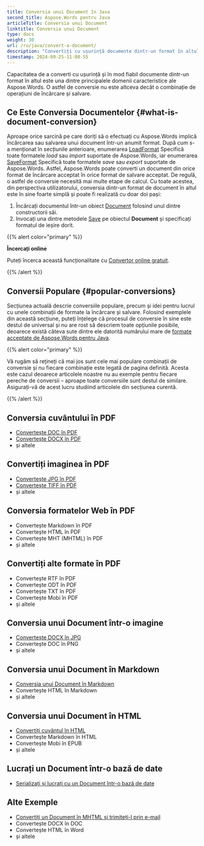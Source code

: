 ```yaml
---
title: Conversia unui Document în Java
second_title: Aspose.Words pentru Java
articleTitle: Conversia unui Document
linktitle: Conversia unui Document
type: docs
weight: 30
url: /ro/java/convert-a-document/
description: "Convertiți cu ușurință documente dintr-un format în altul. Puteți lucra cu toate cele mai populare formate, cum ar fi Microsoft Word formate, cum ar fi DOCX sau DOC, OpenDocument formate, cum ar fi ODT sau OTT, formate web, cum ar fi HTML sau XHTML, formate de text, cum ar fi MarkDown sau TXT, și altele folosind Java."
timestamp: 2024-09-25-11-08-55
---
```


Capacitatea de a converti cu ușurință și în mod fiabil documente dintr-un format în altul este una dintre principalele domenii caracteristice ale Aspose.Words. O astfel de conversie nu este altceva decât o combinație de operațiuni de încărcare și salvare.

## Ce Este Conversia Documentelor {#what-is-document-conversion}

Aproape orice sarcină pe care doriți să o efectuați cu Aspose.Words implică încărcarea sau salvarea unui document într-un anumit format. După cum s-a menționat în secțiunile anterioare, enumerarea [LoadFormat](https://reference.aspose.com/words/java/com.aspose.words/loadformat/) Specifică toate formatele *load* sau *import* suportate de Aspose.Words, iar enumerarea [SaveFormat](https://reference.aspose.com/words/java/com.aspose.words/saveformat/) Specifică toate formatele *save* sau *export* suportate de Aspose.Words. Astfel, Aspose.Words poate converti un document din orice format de încărcare acceptat în orice format de salvare acceptat. De regulă, o astfel de conversie necesită mai multe etape de calcul. Cu toate acestea, din perspectiva utilizatorului, conversia dintr-un format de document în altul este în sine foarte simplă și poate fi realizată cu doar doi pași:

1. Încărcați documentul într-un obiect [Document](https://reference.aspose.com/words/java/com.aspose.words/document/) folosind unul dintre constructorii săi.
1. Invocați una dintre metodele [Save](https://reference.aspose.com/words/java/com.aspose.words/document/#save-java.lang.String-int) pe obiectul **Document** și specificați formatul de ieșire dorit.

{{% alert color="primary" %}}

**Încercați online**

Puteți încerca această funcționalitate cu [Convertor online gratuit](https://products.aspose.app/words/conversion).

{{% /alert %}}

## Conversii Populare {#popular-conversions}

Secțiunea actuală descrie conversiile populare, precum și idei pentru lucrul cu unele combinații de formate la încărcare și salvare. Folosind exemplele din această secțiune, puteți înțelege că procesul de conversie în sine este destul de universal și nu are rost să descriem toate opțiunile posibile, deoarece există câteva sute dintre ele datorită numărului mare de [formate acceptate de Aspose.Words pentru Java](/words/java/supported-document-formats/).

{{% alert color="primary" %}}

Vă rugăm să rețineți că mai jos sunt cele mai populare combinații de conversie și nu fiecare combinație este legată de pagina definită. Acesta este cazul deoarece articolele noastre nu au exemple pentru fiecare pereche de conversii – aproape toate conversiile sunt destul de similare. Asigurați-vă de acest lucru studiind articolele din secțiunea curentă.

{{% /alert %}}

<div class="row">
	<div class="col-md-6">
		<h2>Conversia cuvântului în PDF</h2>
			<ul>
				<li><a href="/words/java/convert-a-document-to-pdf/#converting-doc-or-docx-to-pdf">Convertește DOC în PDF</a></li>
				<li><a href="/words/java/convert-a-document-to-pdf/#converting-doc-or-docx-to-pdf">Convertește DOCX în PDF</a></li>
				<li>și altele</li>
			</ul>
		<h2>Convertiți imaginea în PDF</h2>
			<ul>
				<li><a href="/words/java/convert-a-document-to-pdf/#convert-an-image-to-pdf">Convertește JPG în PDF</a></li>
				<li><a href="/words/java/convert-a-document-to-pdf/#convert-an-image-to-pdf">Convertește TIFF în PDF</a></li>
				<li>și altele</li>
			</ul>
		<h2>Conversia formatelor Web în PDF</h2>
			<ul>
				<li>Convertește Markdown în PDF</li>
				<li>Convertește HTML în PDF</li>
				<li>Convertește MHT (MHTML) în PDF</li>
				<li>și altele</li>
			</ul>
		<h2>Convertiți alte formate în PDF</h2>
			<ul>
				<li>Convertește RTF în PDF</li>
				<li>Convertește ODT în PDF</li>
				<li>Convertește TXT în PDF</li>
				<li>Convertește Mobi în PDF</li>
				<li>și altele</li>
			</ul>
	</div>
	<div class="col-md-6">
		<h2>Conversia unui Document într-o imagine</h2>
			<ul>
				<li><a href="/words/java/convert-a-document-to-an-image/">Convertește DOCX în JPG</a></li>
				<li>Convertește DOC în PNG</li>
				<li>și altele</li>
			</ul>
		<h2>Conversia unui Document în Markdown</h2>
			<ul>
				<li><a href="/words/java/convert-a-document-to-markdown/">Conversia unui Document în Markdown</a></li>
				<li>Convertește HTML în Markdown</li>
				<li>și altele</li>
			</ul>
		<h2>Conversia unui Document în HTML</h2>
			<ul>
				<li><a href="/words/java/convert-a-document-to-html-mhtml-or-epub/#convert-a-document">Convertiți cuvântul în HTML</a></li>
				<li>Convertește Markdown în HTML</li>
				<li>Convertește Mobi în EPUB</li>
				<li>și altele</li>
			</ul>
		<h2>Lucrați un Document într-o bază de date</h2>
			<ul>
				<li><a href="/words/java/serialize-and-work-with-a-document-in-a-database/">Serializați și lucrați cu un Document într-o bază de date</a></li>
			</ul>
		<h2>Alte Exemple</h2>
			<ul>
				<li><a href="/words/java/convert-a-document-to-mhtml-and-send-it-by-email/">Convertiți un Document în MHTML și trimiteți-l prin e-mail</a></li>
				<li>Convertește DOCX în DOC</li>
				<li>Convertește HTML în Word</li>
				<li>și altele</li>
			</ul>
	</div>
</div>
